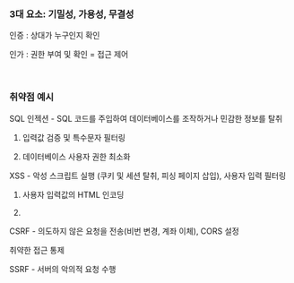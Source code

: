 ### 3대 요소: 기밀성, 가용성, 무결성

인증 : 상대가 누구인지 확인

인가 : 권한 부여 및 확인 = 접근 제어

</br>

### 취약점 예시

SQL 인젝션 - SQL 코드를 주입하여 데이터베이스를 조작하거나 민감한 정보를 탈취

1. 입력값 검증 및 특수문자 필터링

2. 데이터베이스 사용자 권한 최소화

XSS - 악성 스크립트 실행 (쿠키 및 세션 탈취, 피싱 페이지 삽입), 사용자 입력 필터링

1. 사용자 입력값의 HTML 인코딩

2.

CSRF - 의도하지 않은 요청을 전송(비번 변경, 계좌 이체), CORS 설정

취약한 접근 통제

SSRF - 서버의 악의적 요청 수행
